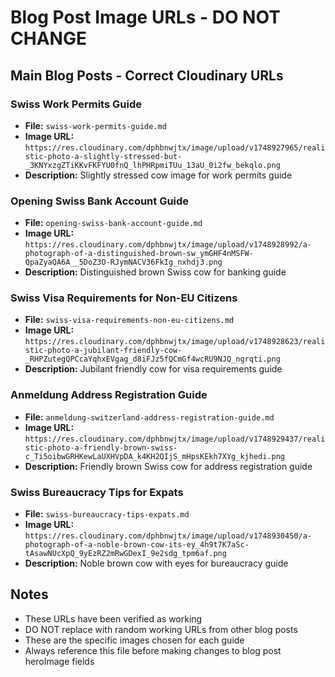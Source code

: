 # Blog Post Image URLs - DO NOT CHANGE

## Main Blog Posts - Correct Cloudinary URLs

### Swiss Work Permits Guide
- **File:** `swiss-work-permits-guide.md`
- **Image URL:** `https://res.cloudinary.com/dphbnwjtx/image/upload/v1748927965/realistic-photo-a-slightly-stressed-but-_3KNYxzgZTiKKvFKFYU0fnQ_lhPHRpmiTUu_13aU_0i2fw_bekqlo.png`
- **Description:** Slightly stressed cow image for work permits guide

### Opening Swiss Bank Account Guide  
- **File:** `opening-swiss-bank-account-guide.md`
- **Image URL:** `https://res.cloudinary.com/dphbnwjtx/image/upload/v1748928992/a-photograph-of-a-distinguished-brown-sw_ymGHF4nMSFW-QpaZyaQA6A__5DoZ3O-RJymNACV36FkIg_nxhdj3.png`
- **Description:** Distinguished brown Swiss cow for banking guide

### Swiss Visa Requirements for Non-EU Citizens
- **File:** `swiss-visa-requirements-non-eu-citizens.md` 
- **Image URL:** `https://res.cloudinary.com/dphbnwjtx/image/upload/v1748928623/realistic-photo-a-jubilant-friendly-cow-_RHPZutegQPCcaYqhxEVgag_d8iFJz5fQCmGf4wcRU9NJQ_ngrqti.png`
- **Description:** Jubilant friendly cow for visa requirements guide

### Anmeldung Address Registration Guide
- **File:** `anmeldung-switzerland-address-registration-guide.md`
- **Image URL:** `https://res.cloudinary.com/dphbnwjtx/image/upload/v1748929437/realistic-photo-a-friendly-brown-swiss-c_Ti5oibwGRHKewLaUXHVpDA_k4KH2QIjS_mHpsKEkh7XYg_kjhedi.png`
- **Description:** Friendly brown Swiss cow for address registration guide

### Swiss Bureaucracy Tips for Expats
- **File:** `swiss-bureaucracy-tips-expats.md`
- **Image URL:** `https://res.cloudinary.com/dphbnwjtx/image/upload/v1748930450/a-photograph-of-a-noble-brown-cow-its-ey_4h9t7K7aSc-tAsawNUcXpQ_9yEzRZ2mRwGDexI_9e2sdg_tpm6af.png`
- **Description:** Noble brown cow with eyes for bureaucracy guide

## Notes
- These URLs have been verified as working
- DO NOT replace with random working URLs from other blog posts
- These are the specific images chosen for each guide
- Always reference this file before making changes to blog post heroImage fields 